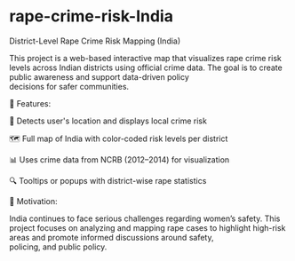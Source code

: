 # rape-crime-risk-India
District-Level Rape Crime Risk Mapping (India)

   This project is a web-based interactive map that visualizes rape crime risk levels across Indian districts using official crime data. The goal is to create public awareness and support data-driven policy     
   decisions for safer communities.

📌 Features:

📍 Detects user's location and displays local crime risk

🗺️ Full map of India with color-coded risk levels per district

📊 Uses crime data from NCRB (2012–2014) for visualization

🔍 Tooltips or popups with district-wise rape statistics

🧠 Motivation:
  
  India continues to face serious challenges regarding women’s safety. This project focuses on analyzing and mapping rape cases to highlight high-risk areas and promote informed discussions around safety,   
  policing, and public policy.
